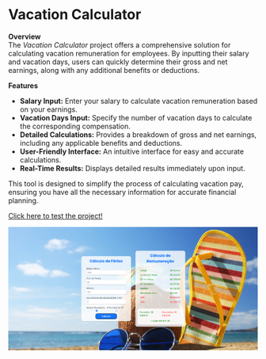 # Vacation Calculator

**Overview**  
The *Vacation Calculator* project offers a comprehensive solution for calculating vacation remuneration for employees. By inputting their salary and vacation days, users can quickly determine their gross and net earnings, along with any additional benefits or deductions.

**Features**

- **Salary Input:** Enter your salary to calculate vacation remuneration based on your earnings.
- **Vacation Days Input:** Specify the number of vacation days to calculate the corresponding compensation.
- **Detailed Calculations:** Provides a breakdown of gross and net earnings, including any applicable benefits and deductions.
- **User-Friendly Interface:** An intuitive interface for easy and accurate calculations.
- **Real-Time Results:** Displays detailed results immediately upon input.

This tool is designed to simplify the process of calculating vacation pay, ensuring you have all the necessary information for accurate financial planning.

<a href="https://vinicius-rodriguess.github.io/Vacation-Calculator" target="_blank">Click here to test the project!</a>
<p></p>
<img src="./src/img/project.png"/>
